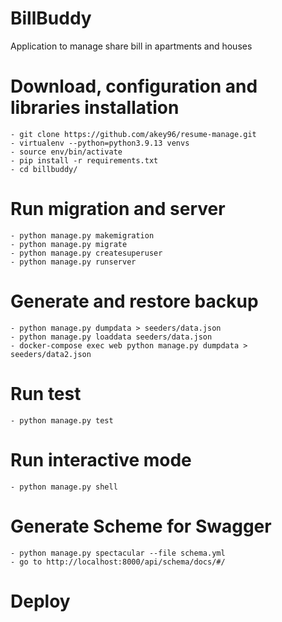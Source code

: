 # BillBuddy
Application to manage share bill in apartments and houses

# Download, configuration and libraries installation
```
- git clone https://github.com/akey96/resume-manage.git
- virtualenv --python=python3.9.13 venvs
- source env/bin/activate
- pip install -r requirements.txt
- cd billbuddy/
```

# Run migration and server
```
- python manage.py makemigration
- python manage.py migrate
- python manage.py createsuperuser
- python manage.py runserver
```


# Generate and restore backup
```
- python manage.py dumpdata > seeders/data.json
- python manage.py loaddata seeders/data.json
- docker-compose exec web python manage.py dumpdata > seeders/data2.json
```

# Run test
```
- python manage.py test
```
# Run interactive mode
```
- python manage.py shell
```
# Generate Scheme for Swagger
```
- python manage.py spectacular --file schema.yml 
- go to http://localhost:8000/api/schema/docs/#/
```


# Deploy